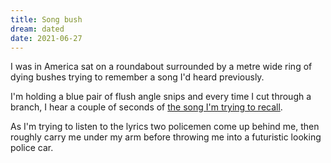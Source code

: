 ```yaml
---
title: Song bush
dream: dated
date: 2021-06-27
---
```


I was in America sat on a roundabout surrounded by a metre wide ring of dying bushes trying to remember a song I'd heard previously.

I'm holding a blue pair of flush angle snips and every time I cut through a branch, I hear a couple of seconds of [the song I'm trying to recall](https://www.youtube.com/watch?v=AkfSrLIxEuI).

As I'm trying to listen to the lyrics two policemen come up behind me, then roughly carry me under my arm before throwing me into a futuristic looking police car.
